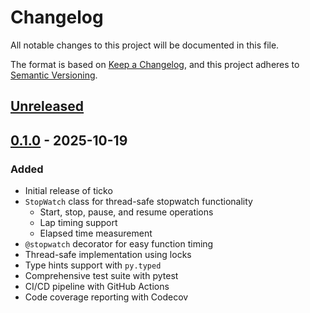 # Changelog

All notable changes to this project will be documented in this file.

The format is based on [Keep a Changelog](https://keepachangelog.com/en/1.1.0/),
and this project adheres to [Semantic Versioning](https://semver.org/spec/v2.0.0.html).

## [Unreleased]

## [0.1.0] - 2025-10-19

### Added

- Initial release of ticko
- `StopWatch` class for thread-safe stopwatch functionality
  - Start, stop, pause, and resume operations
  - Lap timing support
  - Elapsed time measurement
- `@stopwatch` decorator for easy function timing
- Thread-safe implementation using locks
- Type hints support with `py.typed`
- Comprehensive test suite with pytest
- CI/CD pipeline with GitHub Actions
- Code coverage reporting with Codecov

[unreleased]: https://github.com/NakuRei/ticko/compare/v0.1.0...HEAD
[0.1.0]: https://github.com/NakuRei/ticko/releases/tag/v0.1.0
